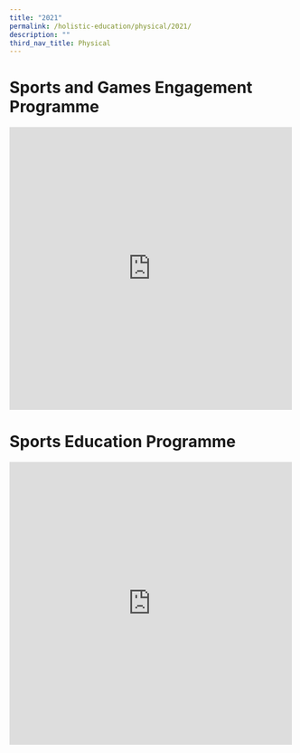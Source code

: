```yaml
---
title: "2021"
permalink: /holistic-education/physical/2021/
description: ""
third_nav_title: Physical
---
```

# Sports and Games Engagement Programme
<iframe src="https://docs.google.com/presentation/d/e/2PACX-1vS7DlSAM-46vsPnXdi5D1-A32vJkva7Gaw1rNLKj7iHG6KOJNl_OghEmMu2f4x2vKaoYu8IgLU6EVXK/embed?start=true&amp;loop=true&amp;delayms=3000" frameborder="0" width="500" height="500" allowfullscreen="true"></iframe>

# Sports Education Programme

<iframe allowfullscreen="true" height="500" width="500" frameborder="0" src="https://docs.google.com/presentation/d/e/2PACX-1vSnplfDyPiTx4Q9RA0ab_Hup9KPbZsqEcsVgpNSgGvvf-RtouhbVKTUANrPcas6rk6pHvQ2Izz5t6gM/embed?start=true&amp;loop=true&amp;delayms=3000"></iframe>